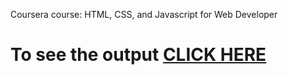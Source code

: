 Coursera course: HTML, CSS, and Javascript for Web Developer

# To see the output [CLICK HERE](https://suryansh162.github.io/Coursera-HTML-CSS-and-JavaScript-for-Web-Developer/MODULE-5-Solution/?username=suryansh162&repo=MODULE-5-Solution)
